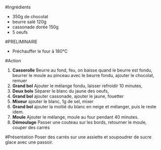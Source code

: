 
#Ingrédients
- 350g de chocolat
- beurre salé 120g
- cassonade dorée 150g
- 5 oeufs

#PRELIMINAIRE

+ Préchauffer le four à 180°C

#Action

1. **Casserolle**
	 Beurre au fond, feu, on baisse quand le beurre est fondu, beurrer le moule au pinceau avec le beurre fondu, ajouter le chocolat, remuer
2. __Grand bol__ 
	Ajouter le mélange fondu, laisser refroidir 10 minutes, 
3. __Deux bols__ 
	Séparer le blanc du jaune des oeufs,
4. __Grand bol__ 
	ajouter cassonade, ajouter le jaune, fouetter
5. __Mixeur__ 
	ajouter le blanc, 1g de sel, mixer
6. __Grand bol__
	ajouter la moitié du blanc en neige et mélanger, puis le reste idem.
7. __Moule__
	Ajouter le mélange, moule au four pendant 40 minutes.
8. __Démoulage__
	Passer une couteau sur les bords, retourner le moule, couper des carrés 

#Présentation 
Poser des carrés sur une assiette et soupoudrer de sucre glace avec une passoir.